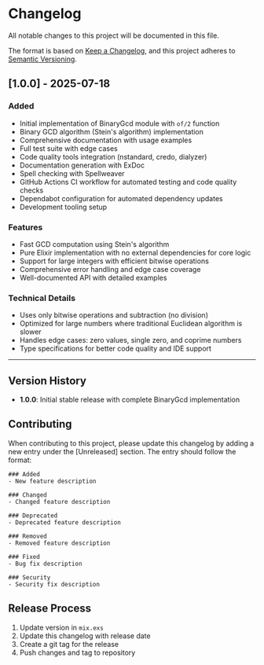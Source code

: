 # Changelog

All notable changes to this project will be documented in this file.

The format is based on [Keep a Changelog](https://keepachangelog.com/en/1.0.0/),
and this project adheres to [Semantic Versioning](https://semver.org/spec/v2.0.0.html).

## [1.0.0] - 2025-07-18

### Added
- Initial implementation of BinaryGcd module with `of/2` function
- Binary GCD algorithm (Stein's algorithm) implementation
- Comprehensive documentation with usage examples
- Full test suite with edge cases
- Code quality tools integration (nstandard, credo, dialyzer)
- Documentation generation with ExDoc
- Spell checking with Spellweaver
- GitHub Actions CI workflow for automated testing and code quality checks
- Dependabot configuration for automated dependency updates
- Development tooling setup

### Features
- Fast GCD computation using Stein's algorithm
- Pure Elixir implementation with no external dependencies for core logic
- Support for large integers with efficient bitwise operations
- Comprehensive error handling and edge case coverage
- Well-documented API with detailed examples

### Technical Details
- Uses only bitwise operations and subtraction (no division)
- Optimized for large numbers where traditional Euclidean algorithm is slower
- Handles edge cases: zero values, single zero, and coprime numbers
- Type specifications for better code quality and IDE support


---

## Version History

- **1.0.0**: Initial stable release with complete BinaryGcd implementation

## Contributing

When contributing to this project, please update this changelog by adding a new entry under the [Unreleased] section. The entry should follow the format:

```
### Added
- New feature description

### Changed
- Changed feature description

### Deprecated
- Deprecated feature description

### Removed
- Removed feature description

### Fixed
- Bug fix description

### Security
- Security fix description
```

## Release Process

1. Update version in `mix.exs`
2. Update this changelog with release date
3. Create a git tag for the release
4. Push changes and tag to repository

